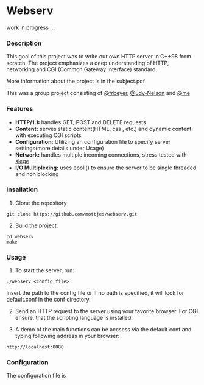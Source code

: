 # Webserv
work in progress ...



### Description

This goal of this project was to write our own HTTP server in C++98 from scratch.
The project emphasizes a deep understanding of HTTP, networking and CGI (Common Gateway Interface) standard.

More information about the project is in the subject.pdf

This was a group project consisting of [@frbeyer](https://github.com/frbeyer1), [@Edy-Nelson](https://github.com/Edy-Nelson) and [@me](https://github.com/mottjes)

### Features

- **HTTP/1.1:** handles GET, POST and DELETE requests
- **Content:** serves static content(HTML, css , etc.) and dynamic content with executing CGI scripts
- **Configuration:** Utilizing an configuration file to specify server settings(more details under Usage)
- **Network:** handles multiple incoming connections, stress tested with [siege](https://github.com/JoeDog/siege)
- **I/O Multiplexing:** uses epoll() to ensure the server to be single threaded and non blocking

### Insallation

1. Clone the repository
```
git clone https://github.com/mottjes/webserv.git
```
2. Build the project:
```
cd webserv
make
```

### Usage

1. To start the server, run:
```
./webserv <config_file>
```
Insert the path to the config file or if no path is specified, it will look for default.conf in the conf directory.

2. Send an HTTP request to the server using your favorite browser. For CGI ensure, that the scripting language is installed.


3. A demo of the main functions can be accsess via the default.conf and typing following address in your browser:
```
http://localhost:8080
```

### Configuration

The configuration file is

